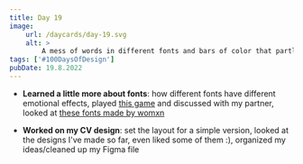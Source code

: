 ```yaml
---
title: Day 19
image:
    url: /daycards/day-19.svg
    alt: >
        A mess of words in different fonts and bars of color that partly frame, overlap and underline the text: "100 Days of Design", "19". The 19 is big and bold, taking up about half of the image. The word 'days' is set in two different fonts: 'DAY' is big and bold like the 19, the 's' is much smaller. The colored bars are a pinkish red, a canary yellow and a deep purple.
tags: ['#100DaysOfDesign']
pubDate: 19.8.2022
---
```


-   **Learned a little more about fonts**: how different fonts have different emotional effects, played [this game](https://game.fonts.adobe.com/) and discussed with my partner, looked at [these fonts made by womxn](https://www.design-research.be/by-womxn/)

-   **Worked on my CV design**: set the layout for a simple version, looked at the designs I've made so far, even liked some of them :), organized my ideas/cleaned up my Figma file
